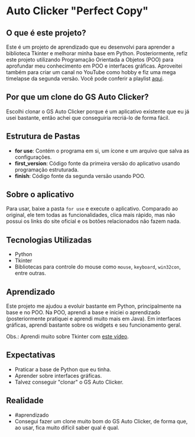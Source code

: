 
# Auto Clicker "Perfect Copy"


## O que é este projeto?
Este é um projeto de aprendizado que eu desenvolvi para aprender a biblioteca Tkinter e melhorar minha base em Python. Posteriormente, refiz este projeto utilizando Programação Orientada a Objetos (POO) para aprofundar meu conhecimento em POO e interfaces gráficas. Aproveitei também para criar um canal no YouTube como hobby e fiz uma mega timelapse da segunda versão. Você pode conferir a playlist [aqui](https://www.youtube.com/playlist?list=PLpRadUoUz-_FEx5YHd7D4vJI99cOFM26p).


## Por que um clone do GS Auto Clicker?
Escolhi clonar o GS Auto Clicker porque é um aplicativo existente que eu já usei bastante, então achei que conseguiria recriá-lo de forma fácil.

## Estrutura de Pastas
- **for use**: Contém o programa em si, um ícone e um arquivo que salva as configurações.
- **first_version**: Código fonte da primeira versão do aplicativo usando programação estruturada.
- **finish**: Código fonte da segunda versão usando POO.

## Sobre o aplicativo
Para usar, baixe a pasta `for use` e execute o aplicativo. Comparado ao original, ele tem todas as funcionalidades, clica mais rápido, mas não possui os links do site oficial e os botões relacionados não fazem nada.

## Tecnologias Utilizadas
- Python
- Tkinter
- Bibliotecas para controle do mouse como `mouse`, `keyboard`, `win32con`, entre outras.

## Aprendizado
Este projeto me ajudou a evoluir bastante em Python, principalmente na base e no POO. Na POO, aprendi a base e iniciei o aprendizado (posteriormente pratiquei e aprendi muito mais em Java). Em interfaces gráficas, aprendi bastante sobre os widgets e seu funcionamento geral.

Obs.: Aprendi muito sobre Tkinter com [este vídeo](https://www.youtube.com/watch?v=mop6g-c5HEY&t=3s&ab_channel=ClearCode).

## Expectativas
- Praticar a base de Python que eu tinha.
- Aprender sobre interfaces gráficas.
- Talvez conseguir "clonar" o GS Auto Clicker.

## Realidade
- #aprendizado
- Consegui fazer um clone muito bom do GS Auto Clicker, de forma que, ao usar, fica muito difícil saber qual é qual.
